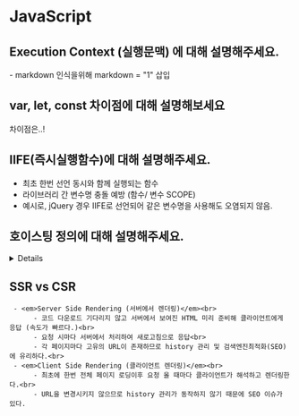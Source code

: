 # JavaScript  

## Execution Context (실행문맥) 에 대해 설명해주세요.
<div markdown="1">
     - markdown 인식을위해 markdown = "1" 삽입 
</div>

## var, let, const 차이점에 대해 설명해보세요 
<div markdown="1">
    차이점은..!
</div>

## IIFE(즉시실행함수)에 대해 설명해주세요. 
- 최초 한번 선언 동시와 함께 실행되는 함수<br>
- 라이브러리 간 변수명 충돌 예방 (함수/ 변수 SCOPE)<br>
- 예시로, jQuery 경우 IIFE로 선언되어 같은 변수명을 사용해도 오염되지 않음.

## 호이스팅 정의에 대해 설명해주세요. 
<details>
- 선언부분이 최상단으로 끌어올려지는(hoist) 현상<br>
- 함수 선언이 실행하는 부분보다 뒤에 있더라도 함수선언을 ‘끌어오리는 것(hoist)’이다.<br>
- 자바스크립트 변수 생성과 초기화 작업이 분리되어 진행되므로 가능하다.
</details>

## SSR vs CSR 
     - <em>Server Side Rendering (서버에서 렌더링)</em><br>
          - 코드 다운로드 기다리지 않고 서버에서 보여진 HTML 미리 준비해 클라이언트에게 응답 (속도가 빠르다.)<br>
          - 요청 시마다 서버에서 처리하여 새로고침으로 응답<br>
          - 각 페이지마다 고유의 URL이 존재하므로 history 관리 및 검색엔진최적화(SEO)에 유리하다.<br>
     - <em>Client Side Rendering (클라이언트 렌더링)</em><br>
          - 최초에 한번 전체 페이지 로딩이후 요청 올 때마다 클라이언트가 해석하고 렌더링한다.<br>
          - URL을 변경시키지 않으므로 history 관리가 동작하지 않기 때문에 SEO 이슈가 있다.
